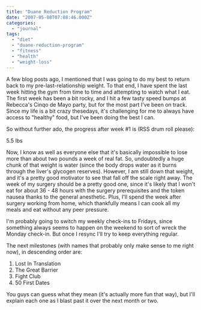 ```yaml
---
title: "Duane Reduction Program"
date: "2007-05-08T07:08:46.000Z"
categories: 
  - "journal"
tags: 
  - "diet"
  - "duane-reduction-program"
  - "fitness"
  - "health"
  - "weight-loss"
---
```


A few blog posts ago, I mentioned that I was going to do my best to return back to my pre-last-relationship weight. To that end, I have spent the last week hitting the gym from time to time and attempting to watch what I eat. The first week has been a bit rocky, and I hit a few tasty speed bumps at Rebecca's Cinqo de Mayo party, but for the most part I've been on track. Since my life is a bit crazy thesedays, it's challenging for me to always have access to "healthy" food, but I've been doing the best I can.

So without further ado, the progress after week #1 is (RSS drum roll please):

5.5 lbs

  
  

Now, I know as well as everyone else that it's basically impossible to lose more than about two pounds a week of real fat. So, undoubtedly a huge chunk of that weight is water (since the body drops water as it burns through the liver's glycogen reserves). However, I am still down that weight, and it's a pretty good motivator to see that fall off the scale right away. The week of my surgery should be a pretty good one, since it's likely that I won't eat for about 36 - 48 hours with the surgery prerequisites and the token nausea thanks to the general anesthetic. Plus, I'll spend the week after surgery working from home, which thankfully means I can cook all my meals and eat without any peer pressure.

I'm probably going to switch my weekly check-ins to Fridays, since something always seems to happen on the weekend to sort of wreck the Monday check-in. But once I resync I'll try to keep everything regular.

The next milestones (with names that probably only make sense to me right now), in descending order are:

1. Lost In Translation
2. The Great Barrier
3. Fight Club
4. 50 First Dates

You guys can guess what they mean (it's actually more fun that way), but I'll explain each one as I blast past it over the next month or two.
